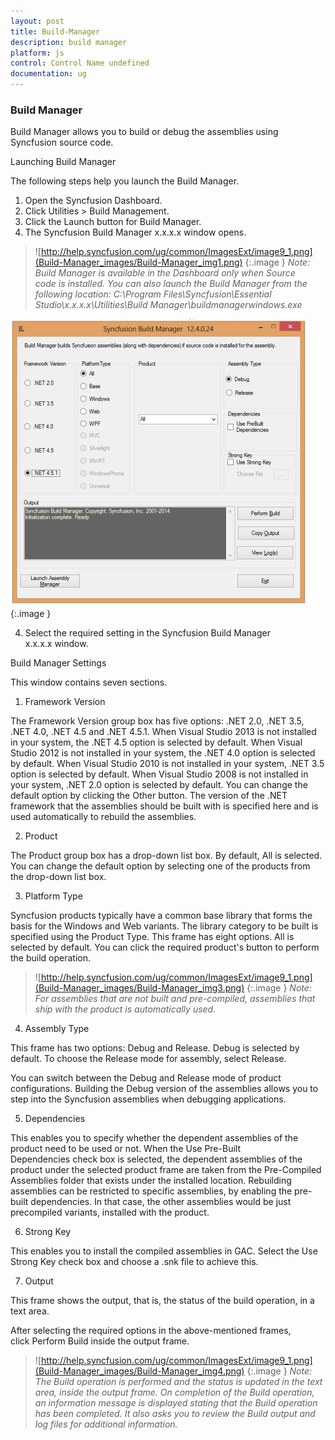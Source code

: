 ```yaml
---
layout: post
title: Build-Manager
description: build manager
platform: js
control: Control Name undefined
documentation: ug
---
```


### Build Manager

Build Manager allows you to build or debug the assemblies using Syncfusion source code. 

Launching Build Manager 

The following steps help you launch the Build Manager. 

1. Open the Syncfusion Dashboard.
1. Click Utilities > Build Management.
2. Click the Launch button for Build Manager.
3. The Syncfusion Build Manager x.x.x.x window opens.



> ![http://help.syncfusion.com/ug/common/ImagesExt/image9_1.png](Build-Manager_images/Build-Manager_img1.png)
{:.image }
_Note: Build Manager is available in the Dashboard only when Source code is installed. You can also launch the Build Manager from the following location: C:\Program Files\Syncfusion\Essential Studio\x.x.x.x\Utilities\Build Manager\buildmanagerwindows.exe_



![](Build-Manager_images/Build-Manager_img2.png)
{:.image }




4. Select the required setting in the Syncfusion Build Manager x.x.x.x window.

Build Manager Settings

This window contains seven sections. 

1. Framework Version 

The Framework Version group box has five options: .NET 2.0, .NET 3.5, .NET 4.0, .NET 4.5 and .NET 4.5.1. When Visual Studio 2013 is not installed in your system, the .NET 4.5 option is selected by default. When Visual Studio 2012 is not installed in your system, the .NET 4.0 option is selected by default. When Visual Studio 2010 is not installed in your system, .NET 3.5 option is selected by default. When Visual Studio 2008 is not installed in your system, .NET 2.0 option is selected by default. You can change the default option by clicking the Other button. The version of the .NET framework that the assemblies should be built with is specified here and is used automatically to rebuild the assemblies. 

2. Product

The Product group box has a drop-down list box. By default, All is selected. You can change the default option by selecting one of the products from the drop-down list box. 

3. Platform Type

Syncfusion products typically have a common base library that forms the basis for the Windows and Web variants. The library category to be built is specified using the Product Type. This frame has eight options. All is selected by default. You can click the required product's button to perform the build operation.



> ![http://help.syncfusion.com/ug/common/ImagesExt/image9_1.png](Build-Manager_images/Build-Manager_img3.png)
{:.image }
_Note: For assemblies that are not built and pre-compiled, assemblies that ship with the product is automatically used._



4. Assembly Type

This frame has two options: Debug and Release. Debug is selected by default. To choose the Release mode for assembly, select Release.

You can switch between the Debug and Release mode of product configurations. Building the Debug version of the assemblies allows you to step into the Syncfusion assemblies when debugging applications. 

5. Dependencies

This enables you to specify whether the dependent assemblies of the product need to be used or not. When the Use Pre-Built Dependencies check box is selected, the dependent assemblies of the product under the selected product frame are taken from the Pre-Compiled Assemblies folder that exists under the installed location. Rebuilding assemblies can be restricted to specific assemblies, by enabling the pre-built dependencies. In that case, the other assemblies would be just precompiled variants, installed with the product. 

6. Strong Key

This enables you to install the compiled assemblies in GAC. Select the Use Strong Key check box and choose a .snk file to achieve this. 

7. Output

This frame shows the output, that is, the status of the build operation, in a text area. 

After selecting the required options in the above-mentioned frames, click Perform Build inside the output frame.



> ![http://help.syncfusion.com/ug/common/ImagesExt/image9_1.png](Build-Manager_images/Build-Manager_img4.png)
{:.image }
_Note: The Build operation is performed and the status is updated in the text area, inside the output frame. On completion of the Build operation, an information message is displayed stating that the Build operation has been completed. It also asks you to review the Build output and log files for additional information._

> 

